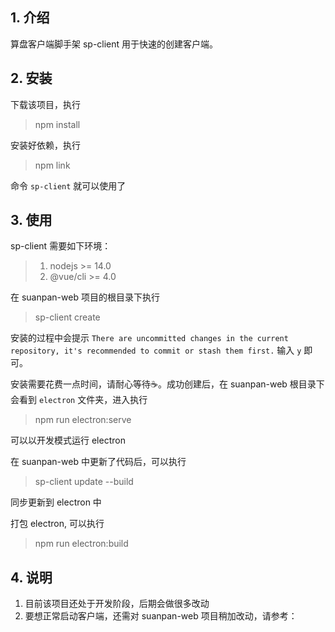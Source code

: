 ## 1. 介绍
算盘客户端脚手架 sp-client 用于快速的创建客户端。

## 2. 安装
下载该项目，执行 

> npm install

安装好依赖，执行

> npm link

命令 `sp-client` 就可以使用了

## 3. 使用
sp-client 需要如下环境：
> 1. nodejs >= 14.0
> 2. @vue/cli >= 4.0

在 suanpan-web 项目的根目录下执行
> sp-client create

安装的过程中会提示 `There are uncommitted changes in the current repository, it's recommended to commit or stash them first.` 输入 `y` 即可。

安装需要花费一点时间，请耐心等待☕。成功创建后，在 suanpan-web 根目录下会看到 `electron` 文件夹，进入执行
> npm run electron:serve

可以以开发模式运行 electron

在 suanpan-web 中更新了代码后，可以执行
> sp-client update --build

同步更新到 electron 中

打包 electron, 可以执行
> npm run electron:build

## 4. 说明
1. 目前该项目还处于开发阶段，后期会做很多改动
2. 要想正常启动客户端，还需对 suanpan-web 项目稍加改动，请参考： 